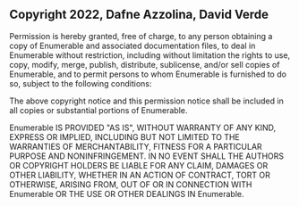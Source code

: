 ## Copyright 2022, Dafne Azzolina, David Verde

Permission is hereby granted, free of charge, to any person obtaining a copy of Enumerable and associated documentation files, to deal in Enumerable without restriction, including without limitation the rights to use, copy, modify, merge, publish, distribute, sublicense, and/or sell copies of Enumerable, and to permit persons to whom Enumerable is furnished to do so, subject to the following conditions:

The above copyright notice and this permission notice shall be included in all copies or substantial portions of Enumerable.

Enumerable IS PROVIDED "AS IS", WITHOUT WARRANTY OF ANY KIND, EXPRESS OR IMPLIED, INCLUDING BUT NOT LIMITED TO THE WARRANTIES OF MERCHANTABILITY, FITNESS FOR A PARTICULAR PURPOSE AND NONINFRINGEMENT. IN NO EVENT SHALL THE AUTHORS OR COPYRIGHT HOLDERS BE LIABLE FOR ANY CLAIM, DAMAGES OR OTHER LIABILITY, WHETHER IN AN ACTION OF CONTRACT, TORT OR OTHERWISE, ARISING FROM, OUT OF OR IN CONNECTION WITH Enumerable OR THE USE OR OTHER DEALINGS IN Enumerable.